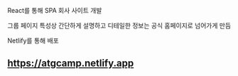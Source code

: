 React를 통해 SPA 회사 사이트 개발</p>
그룹 페이지 특성상 간단하게 설명하고 디테일한 정보는 공식 홈페이지로 넘어가게 만듬</p>
Netlify를 통해 배포 <h2>https://atgcamp.netlify.app</h>
